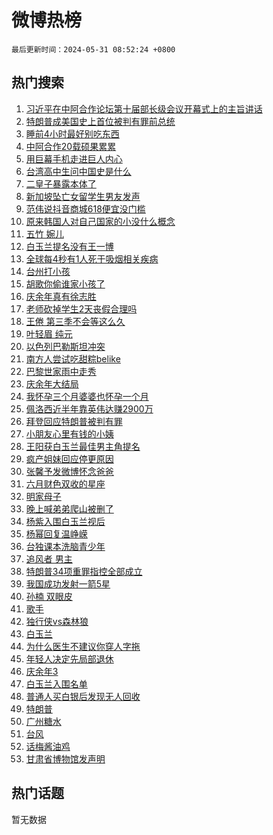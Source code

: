 # 微博热榜

`最后更新时间：2024-05-31 08:52:24 +0800`

## 热门搜索

1. [习近平在中阿合作论坛第十届部长级会议开幕式上的主旨讲话](https://m.weibo.cn/search?containerid=100103type%3D1%26t%3D10%26q%3D%23%E4%B9%A0%E8%BF%91%E5%B9%B3%E5%9C%A8%E4%B8%AD%E9%98%BF%E5%90%88%E4%BD%9C%E8%AE%BA%E5%9D%9B%E7%AC%AC%E5%8D%81%E5%B1%8A%E9%83%A8%E9%95%BF%E7%BA%A7%E4%BC%9A%E8%AE%AE%E5%BC%80%E5%B9%95%E5%BC%8F%E4%B8%8A%E7%9A%84%E4%B8%BB%E6%97%A8%E8%AE%B2%E8%AF%9D%23&stream_entry_id=51&isnewpage=1&extparam=seat%3D1%26filter_type%3Drealtimehot%26stream_entry_id%3D51%26c_type%3D51%26pos%3D0%26cate%3D10103%26q%3D%2523%25E4%25B9%25A0%25E8%25BF%2591%25E5%25B9%25B3%25E5%259C%25A8%25E4%25B8%25AD%25E9%2598%25BF%25E5%2590%2588%25E4%25BD%259C%25E8%25AE%25BA%25E5%259D%259B%25E7%25AC%25AC%25E5%258D%2581%25E5%25B1%258A%25E9%2583%25A8%25E9%2595%25BF%25E7%25BA%25A7%25E4%25BC%259A%25E8%25AE%25AE%25E5%25BC%2580%25E5%25B9%2595%25E5%25BC%258F%25E4%25B8%258A%25E7%259A%2584%25E4%25B8%25BB%25E6%2597%25A8%25E8%25AE%25B2%25E8%25AF%259D%2523%26dgr%3D0%26display_time%3D1717116743%26pre_seqid%3D1717116743923017663137)
1. [特朗普成美国史上首位被判有罪前总统](https://m.weibo.cn/search?containerid=100103type%3D1%26t%3D10%26q%3D%23%E7%89%B9%E6%9C%97%E6%99%AE%E6%88%90%E7%BE%8E%E5%9B%BD%E5%8F%B2%E4%B8%8A%E9%A6%96%E4%BD%8D%E8%A2%AB%E5%88%A4%E6%9C%89%E7%BD%AA%E5%89%8D%E6%80%BB%E7%BB%9F%23&stream_entry_id=31&isnewpage=1&extparam=seat%3D1%26filter_type%3Drealtimehot%26lcate%3D5001%26c_type%3D31%26realpos%3D1%26cate%3D5001%26q%3D%2523%25E7%2589%25B9%25E6%259C%2597%25E6%2599%25AE%25E6%2588%2590%25E7%25BE%258E%25E5%259B%25BD%25E5%258F%25B2%25E4%25B8%258A%25E9%25A6%2596%25E4%25BD%258D%25E8%25A2%25AB%25E5%2588%25A4%25E6%259C%2589%25E7%25BD%25AA%25E5%2589%258D%25E6%2580%25BB%25E7%25BB%259F%2523%26band_rank%3D1%26stream_entry_id%3D31%26flag%3D1%26dgr%3D0%26pos%3D0%26display_time%3D1717116743%26pre_seqid%3D1717116743923017663137)
1. [睡前4小时最好别吃东西](https://m.weibo.cn/search?containerid=100103type%3D1%26t%3D10%26q%3D%23%E7%9D%A1%E5%89%8D4%E5%B0%8F%E6%97%B6%E6%9C%80%E5%A5%BD%E5%88%AB%E5%90%83%E4%B8%9C%E8%A5%BF%23&stream_entry_id=31&isnewpage=1&extparam=seat%3D1%26filter_type%3Drealtimehot%26lcate%3D5001%26c_type%3D31%26realpos%3D2%26cate%3D5001%26q%3D%2523%25E7%259D%25A1%25E5%2589%258D4%25E5%25B0%258F%25E6%2597%25B6%25E6%259C%2580%25E5%25A5%25BD%25E5%2588%25AB%25E5%2590%2583%25E4%25B8%259C%25E8%25A5%25BF%2523%26band_rank%3D2%26stream_entry_id%3D31%26flag%3D2%26dgr%3D0%26pos%3D1%26display_time%3D1717116743%26pre_seqid%3D1717116743923017663137)
1. [中阿合作20载硕果累累](https://m.weibo.cn/search?containerid=100103type%3D1%26t%3D10%26q%3D%23%E4%B8%AD%E9%98%BF%E5%90%88%E4%BD%9C20%E8%BD%BD%E7%A1%95%E6%9E%9C%E7%B4%AF%E7%B4%AF%23&stream_entry_id=31&isnewpage=1&extparam=seat%3D1%26filter_type%3Drealtimehot%26lcate%3D5001%26c_type%3D31%26realpos%3D3%26cate%3D5001%26q%3D%2523%25E4%25B8%25AD%25E9%2598%25BF%25E5%2590%2588%25E4%25BD%259C20%25E8%25BD%25BD%25E7%25A1%2595%25E6%259E%259C%25E7%25B4%25AF%25E7%25B4%25AF%2523%26band_rank%3D3%26stream_entry_id%3D31%26flag%3D0%26dgr%3D0%26pos%3D2%26display_time%3D1717116743%26pre_seqid%3D1717116743923017663137)
1. [用巨幕手机走进巨人内心](https://m.weibo.cn/search?containerid=100103type%3D1%26t%3D10%26q%3D%23%E7%94%A8%E5%B7%A8%E5%B9%95%E6%89%8B%E6%9C%BA%E8%B5%B0%E8%BF%9B%E5%B7%A8%E4%BA%BA%E5%86%85%E5%BF%83%23&stream_entry_id=31&isnewpage=1&extparam=seat%3D1%26filter_type%3Drealtimehot%26lcate%3D5001%26c_type%3D31%26topic_ad%3D1%26cate%3D5001%26q%3D%2523%25E7%2594%25A8%25E5%25B7%25A8%25E5%25B9%2595%25E6%2589%258B%25E6%259C%25BA%25E8%25B5%25B0%25E8%25BF%259B%25E5%25B7%25A8%25E4%25BA%25BA%25E5%2586%2585%25E5%25BF%2583%2523%26band_rank%3D4%26stream_entry_id%3D31%26is_ad_pos%3D1%26dgr%3D0%26adid%3D240055%26pos%3D3%26display_time%3D1717116743%26pre_seqid%3D1717116743923017663137)
1. [台湾高中生问中国史是什么](https://m.weibo.cn/search?containerid=100103type%3D1%26t%3D10%26q%3D%23%E5%8F%B0%E6%B9%BE%E9%AB%98%E4%B8%AD%E7%94%9F%E9%97%AE%E4%B8%AD%E5%9B%BD%E5%8F%B2%E6%98%AF%E4%BB%80%E4%B9%88%23&stream_entry_id=31&isnewpage=1&extparam=seat%3D1%26filter_type%3Drealtimehot%26lcate%3D5001%26c_type%3D31%26realpos%3D4%26cate%3D5001%26q%3D%2523%25E5%258F%25B0%25E6%25B9%25BE%25E9%25AB%2598%25E4%25B8%25AD%25E7%2594%259F%25E9%2597%25AE%25E4%25B8%25AD%25E5%259B%25BD%25E5%258F%25B2%25E6%2598%25AF%25E4%25BB%2580%25E4%25B9%2588%2523%26band_rank%3D4%26stream_entry_id%3D31%26flag%3D2%26dgr%3D0%26pos%3D4%26display_time%3D1717116743%26pre_seqid%3D1717116743923017663137)
1. [二皇子暴露本体了](https://m.weibo.cn/search?containerid=100103type%3D1%26t%3D10%26q%3D%23%E4%BA%8C%E7%9A%87%E5%AD%90%E6%9A%B4%E9%9C%B2%E6%9C%AC%E4%BD%93%E4%BA%86%23&stream_entry_id=31&isnewpage=1&extparam=seat%3D1%26filter_type%3Drealtimehot%26lcate%3D5001%26c_type%3D31%26realpos%3D5%26cate%3D5001%26q%3D%2523%25E4%25BA%258C%25E7%259A%2587%25E5%25AD%2590%25E6%259A%25B4%25E9%259C%25B2%25E6%259C%25AC%25E4%25BD%2593%25E4%25BA%2586%2523%26band_rank%3D5%26stream_entry_id%3D31%26flag%3D2%26dgr%3D0%26pos%3D5%26display_time%3D1717116743%26pre_seqid%3D1717116743923017663137)
1. [新加坡坠亡女留学生男友发声](https://m.weibo.cn/search?containerid=100103type%3D1%26t%3D10%26q%3D%23%E6%96%B0%E5%8A%A0%E5%9D%A1%E5%9D%A0%E4%BA%A1%E5%A5%B3%E7%95%99%E5%AD%A6%E7%94%9F%E7%94%B7%E5%8F%8B%E5%8F%91%E5%A3%B0%23&stream_entry_id=31&isnewpage=1&extparam=seat%3D1%26filter_type%3Drealtimehot%26lcate%3D5001%26c_type%3D31%26realpos%3D6%26cate%3D5001%26q%3D%2523%25E6%2596%25B0%25E5%258A%25A0%25E5%259D%25A1%25E5%259D%25A0%25E4%25BA%25A1%25E5%25A5%25B3%25E7%2595%2599%25E5%25AD%25A6%25E7%2594%259F%25E7%2594%25B7%25E5%258F%258B%25E5%258F%2591%25E5%25A3%25B0%2523%26band_rank%3D6%26stream_entry_id%3D31%26flag%3D1%26dgr%3D0%26pos%3D6%26display_time%3D1717116743%26pre_seqid%3D1717116743923017663137)
1. [范伟说抖音商城618便宜没门槛](https://m.weibo.cn/search?containerid=100103type%3D1%26t%3D10%26q%3D%23%E8%8C%83%E4%BC%9F%E8%AF%B4%E6%8A%96%E9%9F%B3%E5%95%86%E5%9F%8E618%E4%BE%BF%E5%AE%9C%E6%B2%A1%E9%97%A8%E6%A7%9B%23&stream_entry_id=31&isnewpage=1&extparam=seat%3D1%26filter_type%3Drealtimehot%26lcate%3D5001%26c_type%3D31%26topic_ad%3D1%26cate%3D5001%26q%3D%2523%25E8%258C%2583%25E4%25BC%259F%25E8%25AF%25B4%25E6%258A%2596%25E9%259F%25B3%25E5%2595%2586%25E5%259F%258E618%25E4%25BE%25BF%25E5%25AE%259C%25E6%25B2%25A1%25E9%2597%25A8%25E6%25A7%259B%2523%26band_rank%3D7%26stream_entry_id%3D31%26is_ad_pos%3D1%26dgr%3D0%26adid%3D240099%26pos%3D7%26display_time%3D1717116743%26pre_seqid%3D1717116743923017663137)
1. [原来韩国人对自己国家的小没什么概念](https://m.weibo.cn/search?containerid=100103type%3D1%26t%3D10%26q%3D%23%E5%8E%9F%E6%9D%A5%E9%9F%A9%E5%9B%BD%E4%BA%BA%E5%AF%B9%E8%87%AA%E5%B7%B1%E5%9B%BD%E5%AE%B6%E7%9A%84%E5%B0%8F%E6%B2%A1%E4%BB%80%E4%B9%88%E6%A6%82%E5%BF%B5%23&stream_entry_id=31&isnewpage=1&extparam=seat%3D1%26filter_type%3Drealtimehot%26lcate%3D5001%26c_type%3D31%26realpos%3D7%26cate%3D5001%26q%3D%2523%25E5%258E%259F%25E6%259D%25A5%25E9%259F%25A9%25E5%259B%25BD%25E4%25BA%25BA%25E5%25AF%25B9%25E8%2587%25AA%25E5%25B7%25B1%25E5%259B%25BD%25E5%25AE%25B6%25E7%259A%2584%25E5%25B0%258F%25E6%25B2%25A1%25E4%25BB%2580%25E4%25B9%2588%25E6%25A6%2582%25E5%25BF%25B5%2523%26band_rank%3D7%26stream_entry_id%3D31%26flag%3D1%26dgr%3D0%26pos%3D8%26display_time%3D1717116743%26pre_seqid%3D1717116743923017663137)
1. [五竹 婉儿](https://m.weibo.cn/search?containerid=100103type%3D1%26t%3D10%26q%3D%E4%BA%94%E7%AB%B9+%E5%A9%89%E5%84%BF&stream_entry_id=31&isnewpage=1&extparam=seat%3D1%26filter_type%3Drealtimehot%26lcate%3D5001%26c_type%3D31%26realpos%3D8%26cate%3D5001%26q%3D%25E4%25BA%2594%25E7%25AB%25B9%2520%25E5%25A9%2589%25E5%2584%25BF%26band_rank%3D8%26stream_entry_id%3D31%26flag%3D2%26dgr%3D0%26pos%3D9%26display_time%3D1717116743%26pre_seqid%3D1717116743923017663137)
1. [白玉兰提名没有王一博](https://m.weibo.cn/search?containerid=100103type%3D1%26t%3D10%26q%3D%23%E7%99%BD%E7%8E%89%E5%85%B0%E6%8F%90%E5%90%8D%E6%B2%A1%E6%9C%89%E7%8E%8B%E4%B8%80%E5%8D%9A%23&stream_entry_id=31&isnewpage=1&extparam=seat%3D1%26filter_type%3Drealtimehot%26lcate%3D5001%26c_type%3D31%26realpos%3D9%26cate%3D5001%26q%3D%2523%25E7%2599%25BD%25E7%258E%2589%25E5%2585%25B0%25E6%258F%2590%25E5%2590%258D%25E6%25B2%25A1%25E6%259C%2589%25E7%258E%258B%25E4%25B8%2580%25E5%258D%259A%2523%26band_rank%3D9%26stream_entry_id%3D31%26flag%3D16%26dgr%3D0%26pos%3D10%26display_time%3D1717116743%26pre_seqid%3D1717116743923017663137)
1. [全球每4秒有1人死于吸烟相关疾病](https://m.weibo.cn/search?containerid=100103type%3D1%26t%3D10%26q%3D%23%E5%85%A8%E7%90%83%E6%AF%8F4%E7%A7%92%E6%9C%891%E4%BA%BA%E6%AD%BB%E4%BA%8E%E5%90%B8%E7%83%9F%E7%9B%B8%E5%85%B3%E7%96%BE%E7%97%85%23&stream_entry_id=31&isnewpage=1&extparam=seat%3D1%26filter_type%3Drealtimehot%26lcate%3D5001%26c_type%3D31%26realpos%3D10%26cate%3D5001%26q%3D%2523%25E5%2585%25A8%25E7%2590%2583%25E6%25AF%258F4%25E7%25A7%2592%25E6%259C%25891%25E4%25BA%25BA%25E6%25AD%25BB%25E4%25BA%258E%25E5%2590%25B8%25E7%2583%259F%25E7%259B%25B8%25E5%2585%25B3%25E7%2596%25BE%25E7%2597%2585%2523%26band_rank%3D10%26stream_entry_id%3D31%26flag%3D1%26dgr%3D0%26pos%3D11%26display_time%3D1717116743%26pre_seqid%3D1717116743923017663137)
1. [台州打小孩](https://m.weibo.cn/search?containerid=100103type%3D1%26t%3D10%26q%3D%23%E5%8F%B0%E5%B7%9E%E6%89%93%E5%B0%8F%E5%AD%A9%23&stream_entry_id=31&isnewpage=1&extparam=seat%3D1%26filter_type%3Drealtimehot%26lcate%3D5001%26c_type%3D31%26realpos%3D11%26cate%3D5001%26q%3D%2523%25E5%258F%25B0%25E5%25B7%259E%25E6%2589%2593%25E5%25B0%258F%25E5%25AD%25A9%2523%26band_rank%3D11%26stream_entry_id%3D31%26flag%3D1%26dgr%3D0%26pos%3D12%26display_time%3D1717116743%26pre_seqid%3D1717116743923017663137)
1. [胡歌你偷谁家小孩了](https://m.weibo.cn/search?containerid=100103type%3D1%26t%3D10%26q%3D%E8%83%A1%E6%AD%8C%E4%BD%A0%E5%81%B7%E8%B0%81%E5%AE%B6%E5%B0%8F%E5%AD%A9%E4%BA%86&stream_entry_id=31&isnewpage=1&extparam=seat%3D1%26filter_type%3Drealtimehot%26lcate%3D5001%26c_type%3D31%26realpos%3D12%26cate%3D5001%26q%3D%25E8%2583%25A1%25E6%25AD%258C%25E4%25BD%25A0%25E5%2581%25B7%25E8%25B0%2581%25E5%25AE%25B6%25E5%25B0%258F%25E5%25AD%25A9%25E4%25BA%2586%26band_rank%3D12%26stream_entry_id%3D31%26flag%3D2%26dgr%3D0%26pos%3D13%26display_time%3D1717116743%26pre_seqid%3D1717116743923017663137)
1. [庆余年真有徐志胜](https://m.weibo.cn/search?containerid=100103type%3D1%26t%3D10%26q%3D%E5%BA%86%E4%BD%99%E5%B9%B4%E7%9C%9F%E6%9C%89%E5%BE%90%E5%BF%97%E8%83%9C&stream_entry_id=31&isnewpage=1&extparam=seat%3D1%26filter_type%3Drealtimehot%26lcate%3D5001%26c_type%3D31%26realpos%3D13%26cate%3D5001%26q%3D%25E5%25BA%2586%25E4%25BD%2599%25E5%25B9%25B4%25E7%259C%259F%25E6%259C%2589%25E5%25BE%2590%25E5%25BF%2597%25E8%2583%259C%26band_rank%3D13%26stream_entry_id%3D31%26flag%3D2%26dgr%3D0%26pos%3D14%26display_time%3D1717116743%26pre_seqid%3D1717116743923017663137)
1. [老师砍掉学生2天丧假合理吗](https://m.weibo.cn/search?containerid=100103type%3D1%26t%3D10%26q%3D%23%E8%80%81%E5%B8%88%E7%A0%8D%E6%8E%89%E5%AD%A6%E7%94%9F2%E5%A4%A9%E4%B8%A7%E5%81%87%E5%90%88%E7%90%86%E5%90%97%23&stream_entry_id=31&isnewpage=1&extparam=seat%3D1%26filter_type%3Drealtimehot%26lcate%3D5001%26c_type%3D31%26realpos%3D14%26cate%3D5001%26q%3D%2523%25E8%2580%2581%25E5%25B8%2588%25E7%25A0%258D%25E6%258E%2589%25E5%25AD%25A6%25E7%2594%259F2%25E5%25A4%25A9%25E4%25B8%25A7%25E5%2581%2587%25E5%2590%2588%25E7%2590%2586%25E5%2590%2597%2523%26band_rank%3D14%26stream_entry_id%3D31%26flag%3D1%26dgr%3D0%26pos%3D15%26display_time%3D1717116743%26pre_seqid%3D1717116743923017663137)
1. [王倦 第三季不会等这么久](https://m.weibo.cn/search?containerid=100103type%3D1%26t%3D10%26q%3D%E7%8E%8B%E5%80%A6+%E7%AC%AC%E4%B8%89%E5%AD%A3%E4%B8%8D%E4%BC%9A%E7%AD%89%E8%BF%99%E4%B9%88%E4%B9%85&stream_entry_id=31&isnewpage=1&extparam=seat%3D1%26filter_type%3Drealtimehot%26lcate%3D5001%26c_type%3D31%26realpos%3D15%26cate%3D5001%26q%3D%25E7%258E%258B%25E5%2580%25A6%2520%25E7%25AC%25AC%25E4%25B8%2589%25E5%25AD%25A3%25E4%25B8%258D%25E4%25BC%259A%25E7%25AD%2589%25E8%25BF%2599%25E4%25B9%2588%25E4%25B9%2585%26band_rank%3D15%26stream_entry_id%3D31%26flag%3D0%26dgr%3D0%26pos%3D16%26display_time%3D1717116743%26pre_seqid%3D1717116743923017663137)
1. [叶轻眉 纯元](https://m.weibo.cn/search?containerid=100103type%3D1%26t%3D10%26q%3D%E5%8F%B6%E8%BD%BB%E7%9C%89+%E7%BA%AF%E5%85%83&stream_entry_id=31&isnewpage=1&extparam=seat%3D1%26filter_type%3Drealtimehot%26lcate%3D5001%26c_type%3D31%26realpos%3D16%26cate%3D5001%26q%3D%25E5%258F%25B6%25E8%25BD%25BB%25E7%259C%2589%2520%25E7%25BA%25AF%25E5%2585%2583%26band_rank%3D16%26stream_entry_id%3D31%26flag%3D2%26dgr%3D0%26pos%3D17%26display_time%3D1717116743%26pre_seqid%3D1717116743923017663137)
1. [以色列巴勒斯坦冲突](https://m.weibo.cn/search?containerid=100103type%3D1%26t%3D10%26q%3D%23%E4%BB%A5%E8%89%B2%E5%88%97%E5%B7%B4%E5%8B%92%E6%96%AF%E5%9D%A6%E5%86%B2%E7%AA%81%23&stream_entry_id=31&isnewpage=1&extparam=seat%3D1%26filter_type%3Drealtimehot%26lcate%3D5001%26c_type%3D31%26realpos%3D17%26cate%3D5001%26q%3D%2523%25E4%25BB%25A5%25E8%2589%25B2%25E5%2588%2597%25E5%25B7%25B4%25E5%258B%2592%25E6%2596%25AF%25E5%259D%25A6%25E5%2586%25B2%25E7%25AA%2581%2523%26band_rank%3D17%26stream_entry_id%3D31%26flag%3D0%26dgr%3D0%26pos%3D18%26display_time%3D1717116743%26pre_seqid%3D1717116743923017663137)
1. [南方人尝试吃甜粽belike](https://m.weibo.cn/search?containerid=100103type%3D1%26t%3D10%26q%3D%23%E5%8D%97%E6%96%B9%E4%BA%BA%E5%B0%9D%E8%AF%95%E5%90%83%E7%94%9C%E7%B2%BDbelike%23&stream_entry_id=31&isnewpage=1&extparam=seat%3D1%26filter_type%3Drealtimehot%26lcate%3D5001%26c_type%3D31%26realpos%3D18%26cate%3D5001%26q%3D%2523%25E5%258D%2597%25E6%2596%25B9%25E4%25BA%25BA%25E5%25B0%259D%25E8%25AF%2595%25E5%2590%2583%25E7%2594%259C%25E7%25B2%25BDbelike%2523%26band_rank%3D18%26stream_entry_id%3D31%26flag%3D1%26dgr%3D0%26pos%3D19%26display_time%3D1717116743%26pre_seqid%3D1717116743923017663137)
1. [巴黎世家雨中走秀](https://m.weibo.cn/search?containerid=100103type%3D1%26t%3D10%26q%3D%23%E5%B7%B4%E9%BB%8E%E4%B8%96%E5%AE%B6%E9%9B%A8%E4%B8%AD%E8%B5%B0%E7%A7%80%23&stream_entry_id=31&isnewpage=1&extparam=seat%3D1%26filter_type%3Drealtimehot%26lcate%3D5001%26c_type%3D31%26realpos%3D19%26cate%3D5001%26q%3D%2523%25E5%25B7%25B4%25E9%25BB%258E%25E4%25B8%2596%25E5%25AE%25B6%25E9%259B%25A8%25E4%25B8%25AD%25E8%25B5%25B0%25E7%25A7%2580%2523%26band_rank%3D19%26stream_entry_id%3D31%26flag%3D1%26dgr%3D0%26pos%3D20%26display_time%3D1717116743%26pre_seqid%3D1717116743923017663137)
1. [庆余年大结局](https://m.weibo.cn/search?containerid=100103type%3D1%26t%3D10%26q%3D%E5%BA%86%E4%BD%99%E5%B9%B4%E5%A4%A7%E7%BB%93%E5%B1%80&stream_entry_id=31&isnewpage=1&extparam=seat%3D1%26filter_type%3Drealtimehot%26lcate%3D5001%26c_type%3D31%26realpos%3D20%26cate%3D5001%26q%3D%25E5%25BA%2586%25E4%25BD%2599%25E5%25B9%25B4%25E5%25A4%25A7%25E7%25BB%2593%25E5%25B1%2580%26band_rank%3D20%26stream_entry_id%3D31%26flag%3D0%26dgr%3D0%26pos%3D21%26display_time%3D1717116743%26pre_seqid%3D1717116743923017663137)
1. [我怀孕三个月婆婆也怀孕一个月](https://m.weibo.cn/search?containerid=100103type%3D1%26t%3D10%26q%3D%23%E6%88%91%E6%80%80%E5%AD%95%E4%B8%89%E4%B8%AA%E6%9C%88%E5%A9%86%E5%A9%86%E4%B9%9F%E6%80%80%E5%AD%95%E4%B8%80%E4%B8%AA%E6%9C%88%23&stream_entry_id=31&isnewpage=1&extparam=seat%3D1%26filter_type%3Drealtimehot%26lcate%3D5001%26c_type%3D31%26realpos%3D21%26cate%3D5001%26q%3D%2523%25E6%2588%2591%25E6%2580%2580%25E5%25AD%2595%25E4%25B8%2589%25E4%25B8%25AA%25E6%259C%2588%25E5%25A9%2586%25E5%25A9%2586%25E4%25B9%259F%25E6%2580%2580%25E5%25AD%2595%25E4%25B8%2580%25E4%25B8%25AA%25E6%259C%2588%2523%26band_rank%3D21%26stream_entry_id%3D31%26flag%3D1%26dgr%3D0%26pos%3D22%26display_time%3D1717116743%26pre_seqid%3D1717116743923017663137)
1. [佩洛西近半年靠英伟达赚2900万](https://m.weibo.cn/search?containerid=100103type%3D1%26t%3D10%26q%3D%23%E4%BD%A9%E6%B4%9B%E8%A5%BF%E8%BF%91%E5%8D%8A%E5%B9%B4%E9%9D%A0%E8%8B%B1%E4%BC%9F%E8%BE%BE%E8%B5%9A2900%E4%B8%87%23&stream_entry_id=31&isnewpage=1&extparam=seat%3D1%26filter_type%3Drealtimehot%26lcate%3D5001%26c_type%3D31%26realpos%3D22%26cate%3D5001%26q%3D%2523%25E4%25BD%25A9%25E6%25B4%259B%25E8%25A5%25BF%25E8%25BF%2591%25E5%258D%258A%25E5%25B9%25B4%25E9%259D%25A0%25E8%258B%25B1%25E4%25BC%259F%25E8%25BE%25BE%25E8%25B5%259A2900%25E4%25B8%2587%2523%26band_rank%3D22%26stream_entry_id%3D31%26flag%3D0%26dgr%3D0%26pos%3D23%26display_time%3D1717116743%26pre_seqid%3D1717116743923017663137)
1. [拜登回应特朗普被判有罪](https://m.weibo.cn/search?containerid=100103type%3D1%26t%3D10%26q%3D%23%E6%8B%9C%E7%99%BB%E5%9B%9E%E5%BA%94%E7%89%B9%E6%9C%97%E6%99%AE%E8%A2%AB%E5%88%A4%E6%9C%89%E7%BD%AA%23&stream_entry_id=31&isnewpage=1&extparam=seat%3D1%26filter_type%3Drealtimehot%26lcate%3D5001%26c_type%3D31%26realpos%3D23%26cate%3D5001%26q%3D%2523%25E6%258B%259C%25E7%2599%25BB%25E5%259B%259E%25E5%25BA%2594%25E7%2589%25B9%25E6%259C%2597%25E6%2599%25AE%25E8%25A2%25AB%25E5%2588%25A4%25E6%259C%2589%25E7%25BD%25AA%2523%26band_rank%3D23%26stream_entry_id%3D31%26flag%3D1%26dgr%3D0%26pos%3D24%26display_time%3D1717116743%26pre_seqid%3D1717116743923017663137)
1. [小朋友心里有钱的小姨](https://m.weibo.cn/search?containerid=100103type%3D1%26t%3D10%26q%3D%E5%B0%8F%E6%9C%8B%E5%8F%8B%E5%BF%83%E9%87%8C%E6%9C%89%E9%92%B1%E7%9A%84%E5%B0%8F%E5%A7%A8&stream_entry_id=31&isnewpage=1&extparam=seat%3D1%26filter_type%3Drealtimehot%26lcate%3D5001%26c_type%3D31%26realpos%3D24%26cate%3D5001%26q%3D%25E5%25B0%258F%25E6%259C%258B%25E5%258F%258B%25E5%25BF%2583%25E9%2587%258C%25E6%259C%2589%25E9%2592%25B1%25E7%259A%2584%25E5%25B0%258F%25E5%25A7%25A8%26band_rank%3D24%26stream_entry_id%3D31%26flag%3D1%26dgr%3D0%26pos%3D25%26display_time%3D1717116743%26pre_seqid%3D1717116743923017663137)
1. [王阳获白玉兰最佳男主角提名](https://m.weibo.cn/search?containerid=100103type%3D1%26t%3D10%26q%3D%23%E7%8E%8B%E9%98%B3%E8%8E%B7%E7%99%BD%E7%8E%89%E5%85%B0%E6%9C%80%E4%BD%B3%E7%94%B7%E4%B8%BB%E8%A7%92%E6%8F%90%E5%90%8D%23&stream_entry_id=31&isnewpage=1&extparam=seat%3D1%26filter_type%3Drealtimehot%26lcate%3D5001%26c_type%3D31%26realpos%3D25%26cate%3D5001%26q%3D%2523%25E7%258E%258B%25E9%2598%25B3%25E8%258E%25B7%25E7%2599%25BD%25E7%258E%2589%25E5%2585%25B0%25E6%259C%2580%25E4%25BD%25B3%25E7%2594%25B7%25E4%25B8%25BB%25E8%25A7%2592%25E6%258F%2590%25E5%2590%258D%2523%26band_rank%3D25%26stream_entry_id%3D31%26flag%3D0%26dgr%3D0%26pos%3D26%26display_time%3D1717116743%26pre_seqid%3D1717116743923017663137)
1. [疯产姐妹回应停更原因](https://m.weibo.cn/search?containerid=100103type%3D1%26t%3D10%26q%3D%23%E7%96%AF%E4%BA%A7%E5%A7%90%E5%A6%B9%E5%9B%9E%E5%BA%94%E5%81%9C%E6%9B%B4%E5%8E%9F%E5%9B%A0%23&stream_entry_id=31&isnewpage=1&extparam=seat%3D1%26filter_type%3Drealtimehot%26lcate%3D5001%26c_type%3D31%26realpos%3D26%26cate%3D5001%26q%3D%2523%25E7%2596%25AF%25E4%25BA%25A7%25E5%25A7%2590%25E5%25A6%25B9%25E5%259B%259E%25E5%25BA%2594%25E5%2581%259C%25E6%259B%25B4%25E5%258E%259F%25E5%259B%25A0%2523%26band_rank%3D26%26stream_entry_id%3D31%26flag%3D0%26dgr%3D0%26pos%3D27%26display_time%3D1717116743%26pre_seqid%3D1717116743923017663137)
1. [张馨予发微博怀念爸爸](https://m.weibo.cn/search?containerid=100103type%3D1%26t%3D10%26q%3D%23%E5%BC%A0%E9%A6%A8%E4%BA%88%E5%8F%91%E5%BE%AE%E5%8D%9A%E6%80%80%E5%BF%B5%E7%88%B8%E7%88%B8%23&stream_entry_id=31&isnewpage=1&extparam=seat%3D1%26filter_type%3Drealtimehot%26lcate%3D5001%26c_type%3D31%26realpos%3D27%26cate%3D5001%26q%3D%2523%25E5%25BC%25A0%25E9%25A6%25A8%25E4%25BA%2588%25E5%258F%2591%25E5%25BE%25AE%25E5%258D%259A%25E6%2580%2580%25E5%25BF%25B5%25E7%2588%25B8%25E7%2588%25B8%2523%26band_rank%3D27%26stream_entry_id%3D31%26flag%3D1%26dgr%3D0%26pos%3D28%26display_time%3D1717116743%26pre_seqid%3D1717116743923017663137)
1. [六月财色双收的星座](https://m.weibo.cn/search?containerid=100103type%3D1%26t%3D10%26q%3D%E5%85%AD%E6%9C%88%E8%B4%A2%E8%89%B2%E5%8F%8C%E6%94%B6%E7%9A%84%E6%98%9F%E5%BA%A7&stream_entry_id=31&isnewpage=1&extparam=seat%3D1%26filter_type%3Drealtimehot%26lcate%3D5001%26c_type%3D31%26realpos%3D28%26cate%3D5001%26q%3D%25E5%2585%25AD%25E6%259C%2588%25E8%25B4%25A2%25E8%2589%25B2%25E5%258F%258C%25E6%2594%25B6%25E7%259A%2584%25E6%2598%259F%25E5%25BA%25A7%26band_rank%3D28%26stream_entry_id%3D31%26flag%3D0%26dgr%3D0%26pos%3D29%26display_time%3D1717116743%26pre_seqid%3D1717116743923017663137)
1. [明家母子](https://m.weibo.cn/search?containerid=100103type%3D1%26t%3D10%26q%3D%23%E6%98%8E%E5%AE%B6%E6%AF%8D%E5%AD%90%23&stream_entry_id=31&isnewpage=1&extparam=seat%3D1%26filter_type%3Drealtimehot%26lcate%3D5001%26c_type%3D31%26realpos%3D29%26cate%3D5001%26q%3D%2523%25E6%2598%258E%25E5%25AE%25B6%25E6%25AF%258D%25E5%25AD%2590%2523%26band_rank%3D29%26stream_entry_id%3D31%26flag%3D1%26dgr%3D0%26pos%3D30%26display_time%3D1717116743%26pre_seqid%3D1717116743923017663137)
1. [晚上喊弟弟爬山被删了](https://m.weibo.cn/search?containerid=100103type%3D1%26t%3D10%26q%3D%23%E6%99%9A%E4%B8%8A%E5%96%8A%E5%BC%9F%E5%BC%9F%E7%88%AC%E5%B1%B1%E8%A2%AB%E5%88%A0%E4%BA%86%23&stream_entry_id=31&isnewpage=1&extparam=seat%3D1%26filter_type%3Drealtimehot%26lcate%3D5001%26c_type%3D31%26realpos%3D30%26cate%3D5001%26q%3D%2523%25E6%2599%259A%25E4%25B8%258A%25E5%2596%258A%25E5%25BC%259F%25E5%25BC%259F%25E7%2588%25AC%25E5%25B1%25B1%25E8%25A2%25AB%25E5%2588%25A0%25E4%25BA%2586%2523%26band_rank%3D30%26stream_entry_id%3D31%26flag%3D0%26dgr%3D0%26pos%3D31%26display_time%3D1717116743%26pre_seqid%3D1717116743923017663137)
1. [杨紫入围白玉兰视后](https://m.weibo.cn/search?containerid=100103type%3D1%26t%3D10%26q%3D%23%E6%9D%A8%E7%B4%AB%E5%85%A5%E5%9B%B4%E7%99%BD%E7%8E%89%E5%85%B0%E8%A7%86%E5%90%8E%23&stream_entry_id=31&isnewpage=1&extparam=seat%3D1%26filter_type%3Drealtimehot%26lcate%3D5001%26c_type%3D31%26realpos%3D31%26cate%3D5001%26q%3D%2523%25E6%259D%25A8%25E7%25B4%25AB%25E5%2585%25A5%25E5%259B%25B4%25E7%2599%25BD%25E7%258E%2589%25E5%2585%25B0%25E8%25A7%2586%25E5%2590%258E%2523%26band_rank%3D31%26stream_entry_id%3D31%26flag%3D0%26dgr%3D0%26pos%3D32%26display_time%3D1717116743%26pre_seqid%3D1717116743923017663137)
1. [杨幂回复温峥嵘](https://m.weibo.cn/search?containerid=100103type%3D1%26t%3D10%26q%3D%23%E6%9D%A8%E5%B9%82%E5%9B%9E%E5%A4%8D%E6%B8%A9%E5%B3%A5%E5%B5%98%23&stream_entry_id=31&isnewpage=1&extparam=seat%3D1%26filter_type%3Drealtimehot%26lcate%3D5001%26c_type%3D31%26realpos%3D32%26cate%3D5001%26q%3D%2523%25E6%259D%25A8%25E5%25B9%2582%25E5%259B%259E%25E5%25A4%258D%25E6%25B8%25A9%25E5%25B3%25A5%25E5%25B5%2598%2523%26band_rank%3D32%26stream_entry_id%3D31%26flag%3D1%26dgr%3D0%26pos%3D33%26display_time%3D1717116743%26pre_seqid%3D1717116743923017663137)
1. [台独课本洗脑青少年](https://m.weibo.cn/search?containerid=100103type%3D1%26t%3D10%26q%3D%23%E5%8F%B0%E7%8B%AC%E8%AF%BE%E6%9C%AC%E6%B4%97%E8%84%91%E9%9D%92%E5%B0%91%E5%B9%B4%23&stream_entry_id=31&isnewpage=1&extparam=seat%3D1%26filter_type%3Drealtimehot%26lcate%3D5001%26c_type%3D31%26realpos%3D33%26cate%3D5001%26q%3D%2523%25E5%258F%25B0%25E7%258B%25AC%25E8%25AF%25BE%25E6%259C%25AC%25E6%25B4%2597%25E8%2584%2591%25E9%259D%2592%25E5%25B0%2591%25E5%25B9%25B4%2523%26band_rank%3D33%26stream_entry_id%3D31%26flag%3D0%26dgr%3D0%26pos%3D34%26display_time%3D1717116743%26pre_seqid%3D1717116743923017663137)
1. [追风者 男主](https://m.weibo.cn/search?containerid=100103type%3D1%26t%3D10%26q%3D%E8%BF%BD%E9%A3%8E%E8%80%85+%E7%94%B7%E4%B8%BB&stream_entry_id=31&isnewpage=1&extparam=seat%3D1%26filter_type%3Drealtimehot%26lcate%3D5001%26c_type%3D31%26realpos%3D34%26cate%3D5001%26q%3D%25E8%25BF%25BD%25E9%25A3%258E%25E8%2580%2585%2520%25E7%2594%25B7%25E4%25B8%25BB%26band_rank%3D34%26stream_entry_id%3D31%26flag%3D0%26dgr%3D0%26pos%3D35%26display_time%3D1717116743%26pre_seqid%3D1717116743923017663137)
1. [特朗普34项重罪指控全部成立](https://m.weibo.cn/search?containerid=100103type%3D1%26t%3D10%26q%3D%23%E7%89%B9%E6%9C%97%E6%99%AE34%E9%A1%B9%E9%87%8D%E7%BD%AA%E6%8C%87%E6%8E%A7%E5%85%A8%E9%83%A8%E6%88%90%E7%AB%8B%23&stream_entry_id=31&isnewpage=1&extparam=seat%3D1%26filter_type%3Drealtimehot%26lcate%3D5001%26c_type%3D31%26realpos%3D35%26cate%3D5001%26q%3D%2523%25E7%2589%25B9%25E6%259C%2597%25E6%2599%25AE34%25E9%25A1%25B9%25E9%2587%258D%25E7%25BD%25AA%25E6%258C%2587%25E6%258E%25A7%25E5%2585%25A8%25E9%2583%25A8%25E6%2588%2590%25E7%25AB%258B%2523%26band_rank%3D35%26stream_entry_id%3D31%26flag%3D1%26dgr%3D0%26pos%3D36%26display_time%3D1717116743%26pre_seqid%3D1717116743923017663137)
1. [我国成功发射一箭5星](https://m.weibo.cn/search?containerid=100103type%3D1%26t%3D10%26q%3D%23%E6%88%91%E5%9B%BD%E6%88%90%E5%8A%9F%E5%8F%91%E5%B0%84%E4%B8%80%E7%AE%AD5%E6%98%9F%23&stream_entry_id=31&isnewpage=1&extparam=seat%3D1%26filter_type%3Drealtimehot%26lcate%3D5001%26c_type%3D31%26realpos%3D36%26cate%3D5001%26q%3D%2523%25E6%2588%2591%25E5%259B%25BD%25E6%2588%2590%25E5%258A%259F%25E5%258F%2591%25E5%25B0%2584%25E4%25B8%2580%25E7%25AE%25AD5%25E6%2598%259F%2523%26band_rank%3D36%26stream_entry_id%3D31%26flag%3D1%26dgr%3D0%26pos%3D37%26display_time%3D1717116743%26pre_seqid%3D1717116743923017663137)
1. [孙楠 双眼皮](https://m.weibo.cn/search?containerid=100103type%3D1%26t%3D10%26q%3D%E5%AD%99%E6%A5%A0+%E5%8F%8C%E7%9C%BC%E7%9A%AE&stream_entry_id=31&isnewpage=1&extparam=seat%3D1%26filter_type%3Drealtimehot%26lcate%3D5001%26c_type%3D31%26realpos%3D37%26cate%3D5001%26q%3D%25E5%25AD%2599%25E6%25A5%25A0%2520%25E5%258F%258C%25E7%259C%25BC%25E7%259A%25AE%26band_rank%3D37%26stream_entry_id%3D31%26flag%3D0%26dgr%3D0%26pos%3D38%26display_time%3D1717116743%26pre_seqid%3D1717116743923017663137)
1. [歌手](https://m.weibo.cn/search?containerid=100103type%3D1%26t%3D10%26q%3D%E6%AD%8C%E6%89%8B&stream_entry_id=31&isnewpage=1&extparam=seat%3D1%26filter_type%3Drealtimehot%26lcate%3D5001%26c_type%3D31%26realpos%3D38%26cate%3D5001%26q%3D%25E6%25AD%258C%25E6%2589%258B%26band_rank%3D38%26stream_entry_id%3D31%26flag%3D1%26dgr%3D0%26pos%3D39%26display_time%3D1717116743%26pre_seqid%3D1717116743923017663137)
1. [独行侠vs森林狼](https://m.weibo.cn/search?containerid=100103type%3D1%26t%3D10%26q%3D%23%E7%8B%AC%E8%A1%8C%E4%BE%A0vs%E6%A3%AE%E6%9E%97%E7%8B%BC%23&stream_entry_id=31&isnewpage=1&extparam=seat%3D1%26filter_type%3Drealtimehot%26lcate%3D5001%26c_type%3D31%26realpos%3D39%26cate%3D5001%26q%3D%2523%25E7%258B%25AC%25E8%25A1%258C%25E4%25BE%25A0vs%25E6%25A3%25AE%25E6%259E%2597%25E7%258B%25BC%2523%26band_rank%3D39%26stream_entry_id%3D31%26flag%3D1%26dgr%3D0%26pos%3D40%26display_time%3D1717116743%26pre_seqid%3D1717116743923017663137)
1. [白玉兰](https://m.weibo.cn/search?containerid=100103type%3D1%26t%3D10%26q%3D%E7%99%BD%E7%8E%89%E5%85%B0&stream_entry_id=31&isnewpage=1&extparam=seat%3D1%26filter_type%3Drealtimehot%26lcate%3D5001%26c_type%3D31%26realpos%3D40%26cate%3D5001%26q%3D%25E7%2599%25BD%25E7%258E%2589%25E5%2585%25B0%26band_rank%3D40%26stream_entry_id%3D31%26flag%3D0%26dgr%3D0%26pos%3D41%26display_time%3D1717116743%26pre_seqid%3D1717116743923017663137)
1. [为什么医生不建议你穿人字拖](https://m.weibo.cn/search?containerid=100103type%3D1%26t%3D10%26q%3D%23%E4%B8%BA%E4%BB%80%E4%B9%88%E5%8C%BB%E7%94%9F%E4%B8%8D%E5%BB%BA%E8%AE%AE%E4%BD%A0%E7%A9%BF%E4%BA%BA%E5%AD%97%E6%8B%96%23&stream_entry_id=31&isnewpage=1&extparam=seat%3D1%26filter_type%3Drealtimehot%26lcate%3D5001%26c_type%3D31%26realpos%3D41%26cate%3D5001%26q%3D%2523%25E4%25B8%25BA%25E4%25BB%2580%25E4%25B9%2588%25E5%258C%25BB%25E7%2594%259F%25E4%25B8%258D%25E5%25BB%25BA%25E8%25AE%25AE%25E4%25BD%25A0%25E7%25A9%25BF%25E4%25BA%25BA%25E5%25AD%2597%25E6%258B%2596%2523%26band_rank%3D41%26stream_entry_id%3D31%26flag%3D1%26dgr%3D0%26pos%3D42%26display_time%3D1717116743%26pre_seqid%3D1717116743923017663137)
1. [年轻人决定先局部退休](https://m.weibo.cn/search?containerid=100103type%3D1%26t%3D10%26q%3D%23%E5%B9%B4%E8%BD%BB%E4%BA%BA%E5%86%B3%E5%AE%9A%E5%85%88%E5%B1%80%E9%83%A8%E9%80%80%E4%BC%91%23&stream_entry_id=31&isnewpage=1&extparam=seat%3D1%26filter_type%3Drealtimehot%26lcate%3D5001%26c_type%3D31%26realpos%3D42%26cate%3D5001%26q%3D%2523%25E5%25B9%25B4%25E8%25BD%25BB%25E4%25BA%25BA%25E5%2586%25B3%25E5%25AE%259A%25E5%2585%2588%25E5%25B1%2580%25E9%2583%25A8%25E9%2580%2580%25E4%25BC%2591%2523%26band_rank%3D42%26stream_entry_id%3D31%26flag%3D0%26dgr%3D0%26pos%3D43%26display_time%3D1717116743%26pre_seqid%3D1717116743923017663137)
1. [庆余年3](https://m.weibo.cn/search?containerid=100103type%3D1%26t%3D10%26q%3D%E5%BA%86%E4%BD%99%E5%B9%B43&stream_entry_id=31&isnewpage=1&extparam=seat%3D1%26filter_type%3Drealtimehot%26lcate%3D5001%26c_type%3D31%26realpos%3D43%26cate%3D5001%26q%3D%25E5%25BA%2586%25E4%25BD%2599%25E5%25B9%25B43%26band_rank%3D43%26stream_entry_id%3D31%26flag%3D0%26dgr%3D0%26pos%3D44%26display_time%3D1717116743%26pre_seqid%3D1717116743923017663137)
1. [白玉兰入围名单](https://m.weibo.cn/search?containerid=100103type%3D1%26t%3D10%26q%3D%E7%99%BD%E7%8E%89%E5%85%B0%E5%85%A5%E5%9B%B4%E5%90%8D%E5%8D%95&stream_entry_id=31&isnewpage=1&extparam=seat%3D1%26filter_type%3Drealtimehot%26lcate%3D5001%26c_type%3D31%26realpos%3D44%26cate%3D5001%26q%3D%25E7%2599%25BD%25E7%258E%2589%25E5%2585%25B0%25E5%2585%25A5%25E5%259B%25B4%25E5%2590%258D%25E5%258D%2595%26band_rank%3D44%26stream_entry_id%3D31%26flag%3D0%26dgr%3D0%26pos%3D45%26display_time%3D1717116743%26pre_seqid%3D1717116743923017663137)
1. [普通人买白银后发现无人回收](https://m.weibo.cn/search?containerid=100103type%3D1%26t%3D10%26q%3D%23%E6%99%AE%E9%80%9A%E4%BA%BA%E4%B9%B0%E7%99%BD%E9%93%B6%E5%90%8E%E5%8F%91%E7%8E%B0%E6%97%A0%E4%BA%BA%E5%9B%9E%E6%94%B6%23&stream_entry_id=31&isnewpage=1&extparam=seat%3D1%26filter_type%3Drealtimehot%26lcate%3D5001%26c_type%3D31%26realpos%3D45%26cate%3D5001%26q%3D%2523%25E6%2599%25AE%25E9%2580%259A%25E4%25BA%25BA%25E4%25B9%25B0%25E7%2599%25BD%25E9%2593%25B6%25E5%2590%258E%25E5%258F%2591%25E7%258E%25B0%25E6%2597%25A0%25E4%25BA%25BA%25E5%259B%259E%25E6%2594%25B6%2523%26band_rank%3D45%26stream_entry_id%3D31%26flag%3D0%26dgr%3D0%26pos%3D46%26display_time%3D1717116743%26pre_seqid%3D1717116743923017663137)
1. [特朗普](https://m.weibo.cn/search?containerid=100103type%3D1%26t%3D10%26q%3D%E7%89%B9%E6%9C%97%E6%99%AE&stream_entry_id=31&isnewpage=1&extparam=seat%3D1%26filter_type%3Drealtimehot%26lcate%3D5001%26c_type%3D31%26realpos%3D46%26cate%3D5001%26q%3D%25E7%2589%25B9%25E6%259C%2597%25E6%2599%25AE%26band_rank%3D46%26stream_entry_id%3D31%26flag%3D1%26dgr%3D0%26pos%3D47%26display_time%3D1717116743%26pre_seqid%3D1717116743923017663137)
1. [广州糖水](https://m.weibo.cn/search?containerid=100103type%3D1%26t%3D10%26q%3D%E5%B9%BF%E5%B7%9E%E7%B3%96%E6%B0%B4&stream_entry_id=31&isnewpage=1&extparam=seat%3D1%26filter_type%3Drealtimehot%26lcate%3D5001%26c_type%3D31%26realpos%3D47%26cate%3D5001%26q%3D%25E5%25B9%25BF%25E5%25B7%259E%25E7%25B3%2596%25E6%25B0%25B4%26band_rank%3D47%26stream_entry_id%3D31%26flag%3D1%26dgr%3D0%26pos%3D48%26display_time%3D1717116743%26pre_seqid%3D1717116743923017663137)
1. [台风](https://m.weibo.cn/search?containerid=100103type%3D1%26t%3D10%26q%3D%E5%8F%B0%E9%A3%8E&stream_entry_id=31&isnewpage=1&extparam=seat%3D1%26filter_type%3Drealtimehot%26lcate%3D5001%26c_type%3D31%26realpos%3D48%26cate%3D5001%26q%3D%25E5%258F%25B0%25E9%25A3%258E%26band_rank%3D48%26stream_entry_id%3D31%26flag%3D0%26dgr%3D0%26pos%3D49%26display_time%3D1717116743%26pre_seqid%3D1717116743923017663137)
1. [话梅酱油鸡](https://m.weibo.cn/search?containerid=100103type%3D1%26t%3D10%26q%3D%E8%AF%9D%E6%A2%85%E9%85%B1%E6%B2%B9%E9%B8%A1&stream_entry_id=31&isnewpage=1&extparam=seat%3D1%26filter_type%3Drealtimehot%26lcate%3D5001%26c_type%3D31%26realpos%3D49%26cate%3D5001%26q%3D%25E8%25AF%259D%25E6%25A2%2585%25E9%2585%25B1%25E6%25B2%25B9%25E9%25B8%25A1%26band_rank%3D49%26stream_entry_id%3D31%26flag%3D1%26dgr%3D0%26pos%3D50%26display_time%3D1717116743%26pre_seqid%3D1717116743923017663137)
1. [甘肃省博物馆发声明](https://m.weibo.cn/search?containerid=100103type%3D1%26t%3D10%26q%3D%23%E7%94%98%E8%82%83%E7%9C%81%E5%8D%9A%E7%89%A9%E9%A6%86%E5%8F%91%E5%A3%B0%E6%98%8E%23&stream_entry_id=31&isnewpage=1&extparam=seat%3D1%26filter_type%3Drealtimehot%26lcate%3D5001%26c_type%3D31%26realpos%3D50%26cate%3D5001%26q%3D%2523%25E7%2594%2598%25E8%2582%2583%25E7%259C%2581%25E5%258D%259A%25E7%2589%25A9%25E9%25A6%2586%25E5%258F%2591%25E5%25A3%25B0%25E6%2598%258E%2523%26band_rank%3D50%26stream_entry_id%3D31%26flag%3D0%26dgr%3D0%26pos%3D51%26display_time%3D1717116743%26pre_seqid%3D1717116743923017663137)

## 热门话题

暂无数据
